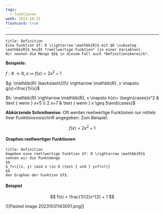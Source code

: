 ```yaml
---
tags:
  - funktionen
week: 2023-10-31
flashcard: true
---
```

***

```ad-info
title: Definition
Eine Funktion $f: D \rightarrow \mathbb{R}$ mit $D \subseteq \mathbb{R}$ heißt *reellwertige Funktion* (in einer Variablen).
Wir nennen die Menge $D$ in diesem Fall auch *Definitionsbereich*.
```

**Beispiele:**

$f: \mathbb{R} \rightarrow \mathbb{R}, x \mapsto f(x) = 2x^2 + 1$

$g: \mathbb{R} \backslash\{0\} \rightarrow \mathbb{R}, x \mapsto g(x)=\frac{1}{x}$

$h: \mathbb{R} \rightarrow \mathbb{R}, x \mapsto h(x)= \begin{cases}x^2 & \text { wenn } x<5 \\ 2 x+7 & \text { wenn } x \geq 5\end{cases}$

**Abkürzende Schreibweise:**
Oft werden reellwertige Funktionen nur mittels ihrer Funktionsvorschrift angegeben. Zum Beispiel:

$$
f(x) = 2x^2 + 1
$$

#### Graphen reellwertiger Funktionen

```ad-important
title: Definition
Gegeben eine reellwertige Funktion $f: D \rightarrow \mathbb{R}$ nennen wir die Punktmenge
$$
G_f=\{(x, y) \mid x \in D \text { und } y=f(x)\}
$$
den Graphen der Funktion $f$.
```

#### Beispiel

$$
f(x) = \frac{1}{2}x^{2} + 1
$$

![[Pasted image 20231031143001.png]]
